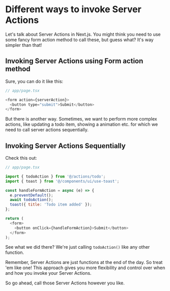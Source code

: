 # Different ways to invoke Server Actions

Let's talk about Server Actions in Next.js. You might think you need to use some fancy form action method to call these, but guess what? It's way simpler than that!

## Invoking Server Actions using Form action method

Sure, you can do it like this:

```js
// app/page.tsx

<form action={serverAction}>
  <button type="submit">Submit</button>
</form>
```

But there is another way. Sometimes, we want to perform more complex actions, like updating a todo item, showing a animation etc. for which we need to call server actions sequentially.

## Invoking Server Actions Sequentially

Check this out:

```js
// app/page.tsx

import { todoAction } from '@/actions/todo';
import { toast } from '@/components/ui/use-toast';

const handleFormAction = async (e) => {
  e.preventDefault();
  await todoAction();
  toast({ title: 'Todo item added' });
};

return (
  <form>
    <button onClick={handleFormAction}>Submit</button>
  </form>
);
```

See what we did there? We're just calling ```todoAction()``` like any other function.

Remember, Server Actions are just functions at the end of the day. So treat 'em like one! This approach gives you more flexibility and control over when and how you invoke your Server Actions.

So go ahead, call those Server Actions however you like.